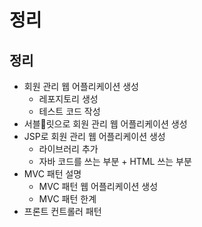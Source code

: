 # 정리

## 정리

- 회원 관리 웹 어플리케이션 생성
  - 레포지토리 생성
  - 테스트 코드 작성
- 서블릿으로 회원 관리 웹 어플리케이션 생성
- JSP로 회원 관리 웹 어플리케이션 생성
  - 라이브러리 추가
  - 자바 코드를 쓰는 부분 + HTML 쓰는 부분
- MVC 패턴 설명
  - MVC 패턴 웹 어플리케이션 생성
  - MVC 패턴 한계
- 프론트 컨트롤러 패턴
